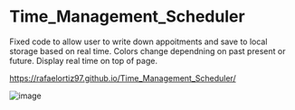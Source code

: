# Time_Management_Scheduler

Fixed code to allow user to write down appoitments and save to local storage based on real time. Colors change dependning on past present or future. Display real time on top of page.


https://rafaelortiz97.github.io/Time_Management_Scheduler/

![image](https://github.com/RafaelOrtiz97/Time_Management_Scheduler/assets/106719415/4fc0c8c1-7a21-40c0-b2ec-8047f1c99543)
